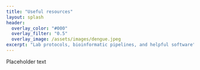 ```yaml
---
title: "Useful resources"
layout: splash
header:
  overlay_color: "#000"
  overlay_filter: "0.5"
  overlay_image: /assets/images/dengue.jpeg
excerpt: "Lab protocols, bioinformatic pipelines, and helpful software"
---
```


Placeholder text